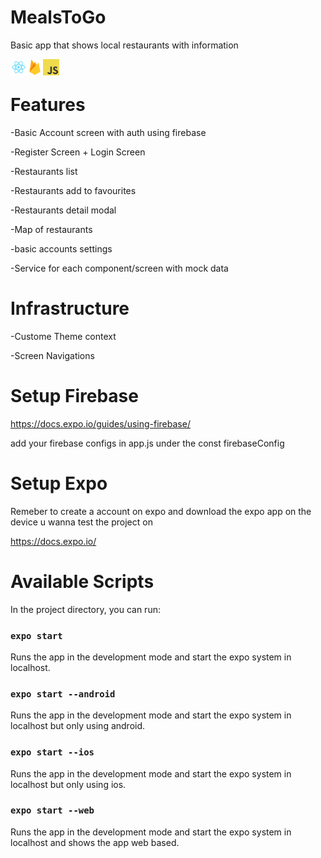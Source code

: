 # MealsToGo

Basic app that shows local restaurants with information

<img align="left" alt="React" width="26px" src="https://raw.githubusercontent.com/github/explore/80688e429a7d4ef2fca1e82350fe8e3517d3494d/topics/react-native/react-native.png" />
<img align="left" alt="React" width="26px" src="https://raw.githubusercontent.com/github/explore/80688e429a7d4ef2fca1e82350fe8e3517d3494d/topics/firebase/firebase.png" />
<img align="left" alt="React" width="26px" src="https://raw.githubusercontent.com/github/explore/80688e429a7d4ef2fca1e82350fe8e3517d3494d/topics/javascript/javascript.png" />

<br>

# Features

-Basic Account screen with auth using firebase

-Register Screen + Login Screen

-Restaurants list 

-Restaurants add to favourites

-Restaurants detail modal

-Map of restaurants

-basic accounts settings

-Service for each component/screen with mock data

# Infrastructure

-Custome Theme context

-Screen Navigations

# Setup Firebase

https://docs.expo.io/guides/using-firebase/

add your firebase configs in app.js under the const firebaseConfig

# Setup Expo

Remeber to create a account on expo and download the expo app on the device u wanna test the project on

https://docs.expo.io/

# Available Scripts

In the project directory, you can run:
### `expo start`

Runs the app in the development mode and start the expo system in localhost.

### `expo start --android`

Runs the app in the development mode and start the expo system in localhost but only using android.

### `expo start --ios`

Runs the app in the development mode and start the expo system in localhost but only using ios.

### `expo start --web`

Runs the app in the development mode and start the expo system in localhost and shows the app web based.



